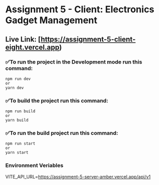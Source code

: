 # **Assignment 5 - Client: Electronics Gadget Management**

## Live Link: [https://assignment-5-client-eight.vercel.app)

### **✅To run the project in the Development mode run this command:**

```
npm run dev
or
yarn dev
```

### **✅To build the project run this command:**

```
npm run build
or
yarn build
```

### **✅To run the build project run this command:**

```
npm run start
or
yarn start
```

### **Environment Veriables**

VITE_API_URL=https://assignment-5-server-amber.vercel.app/api/v1

